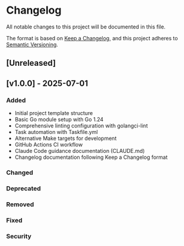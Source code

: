 # Changelog

All notable changes to this project will be documented in this file.

The format is based on [Keep a Changelog](https://keepachangelog.com/en/1.1.0/),
and this project adheres to [Semantic Versioning](https://semver.org/spec/v2.0.0.html).

## [Unreleased]

## [v1.0.0] - 2025-07-01

### Added
- Initial project template structure
- Basic Go module setup with Go 1.24
- Comprehensive linting configuration with golangci-lint
- Task automation with Taskfile.yml
- Alternative Make targets for development
- GitHub Actions CI workflow
- Claude Code guidance documentation (CLAUDE.md)
- Changelog documentation following Keep a Changelog format

### Changed

### Deprecated

### Removed

### Fixed

### Security